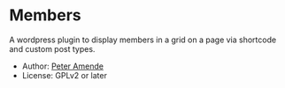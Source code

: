 # Members

A wordpress plugin to display members in a grid on a page via shortcode and custom post types.

* Author: [Peter Amende](http://zutrinken.com/)
* License: GPLv2 or later